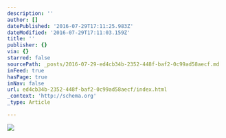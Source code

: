 ```yaml
---
description: ''
author: []
datePublished: '2016-07-29T17:11:25.983Z'
dateModified: '2016-07-29T17:11:03.159Z'
title: ''
publisher: {}
via: {}
starred: false
sourcePath: _posts/2016-07-29-ed4cb34b-2352-448f-baf2-0c99ad58aecf.md
inFeed: true
hasPage: true
inNav: false
url: ed4cb34b-2352-448f-baf2-0c99ad58aecf/index.html
_context: 'http://schema.org'
_type: Article

---
```

![](https://the-grid-user-content.s3-us-west-2.amazonaws.com/d7bfa6d2-3607-4705-9359-d458f104755d.jpg)